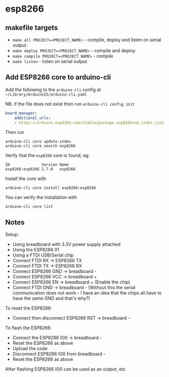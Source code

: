 # esp8266

## makefile targets

- `make all PROJECT=<PROJECT_NAME>` - compile, deploy and listen on serial output 
- `make deploy PROJECT=<PROJECT_NAME>` - compile and deploy 
- `make compile PROJECT=<PROJECT_NAME>` - compile
- `make listen` - listen on serial output

## Add ESP8266 core to arduino-cli

Add the following to the `arduino-cli` config at `~/Library/Arduino15/arduino-cli.yaml`

NB. if the file does not exist then run `arduino-cli config init`

```yaml
board_manager:
    additional_urls:
    - https://arduino.esp8266.com/stable/package_esp8266com_index.json
```

Then run

```
arduino-cli core update-index
arduino-cli core search esp8266
```

Verify that the `esp8266` core is found, eg:

```
ID              Version Name
esp8266:esp8266 2.7.0   esp8266
```

Install the core with

```
arduino-cli core install esp8266:esp8266
```

You can verify the installation with

```
arduino-cli core list
```

## Notes

Setup:

- Using breadboard with 3.3V power supply attached
- Using the ESP8266 01
- Using a FTDI USB/Serial chip
- Connect FTDI RX -> ESP8266 TX
- Connect FTDI TX -> ESP8266 RX
- Connect ESP8266 GND -> breadboard -
- Connect ESP8266 VCC -> breadboard +
- Connect ESP8266 EN -> breadboard + (Enable the chip)
- Connect FTDI GND -> breadboard - (Without this the serial communication does not work - I have an idea that the chips all have to have the same GND and that's why?)

To reset the ESP8266:

- Connect then disconnect ESP8266 RST -> breadboard -

To flash the ESP8266:

- Connect the ESP8266 IO0 -> breadboard -
- Reset the ESP8266 as above
- Upload the code
- Disconnect ESP8266 IO0 from breadboard -
- Reset the ESP8266 as above

After flashing ESP8266 IO0 can be used as an output, etc
